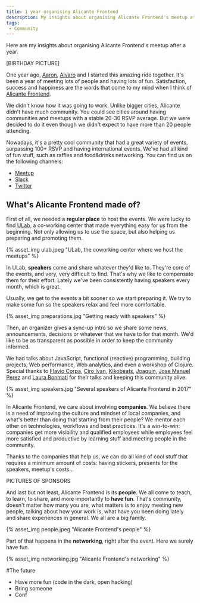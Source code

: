 ```yaml
---
title: 1 year organising Alicante Frontend
description: My insights about organising Alicante Frontend's meetup after a year
tags:
 - Community
---
```


Here are my insights about organising Alicante Frontend's meetup after a year.

<!-- more -->

[BIRTHDAY PICTURE]

One year ago, [Aaron](), [Alvaro]() and I started this amazing ride together. It's been a year of meeting lots of people and having lots of fun. Satisfaction, success and happiness are the words that come to my mind when I think of [Alicante Frontend](http://alicantefrontend.es/).

We didn't know how it was going to work. Unlike bigger cities, Alicante didn't have much community. You could see cities around having communities and meetups with a stable 20-30 RSVP average. But we were decided to do it even though we didn't expect to have more than 20 people attending.

Nowadays, it's a pretty cool community that had a great variety of events, surpassing 100+ RSVP and having international events. We've had all kind of fun stuff, such as raffles and food&drinks networking. You can find us on the following channels:

- [Meetup](https://www.meetup.com/preview/Alicante-Frontend)
- [Slack](http://alicantefrontend.herokuapp.com/)
- [Twitter](https://twitter.com/AlicanteFront)

## What's Alicante Frontend made of?

First of all, we needed a **regular place** to host the events. We were lucky to find [ULab](https://ulab.es/), a co-working center that made everything easy for us from the beginning. Not only allowing us to use the space, but also helping us preparing and promoting them.

{% asset_img ulab.jpeg "ULab, the coworking center where we host the meetups" %}

In ULab, **speakers** come and share whatever they'd like to. They're core of the events, and very, very difficult to find. That's why we like to compensate them for their effort. Lately we've been consistently having speakers every month, which is great.

Usually, we get to the events a bit sooner so we start preparing it. We try to make some fun so the speakers relax and feel more comfortable.

{% asset_img preparations.jpg "Getting ready with speakers" %}

Then, an organizer gives a sync-up intro so we share some news, announcements, decisions or whatever that we have to for that month. We'd like to be as transparent as possible in order to keep the community informed.

We had talks about JavaScript, functional (reactive) programming, building projects, Web performance, Web analytics, and even a workshop of Clojure. Special thanks to [Flavio Corpa](https://twitter.com/FlavioCorpa), [Ciro Ivan](https://twitter.com/FlavioCorpa), [Kikobeats](https://twitter.com/kikobeats), [Joaquin](https://github.com/joakin), [Jose Manuel Perez](https://twitter.com/jmperezperez) and [Laura Bonmati](https://twitter.com/laurabonmati) for their talks and keeping this community alive.

{% asset_img speakers.jpg "Several speakers of Alicante Frontend in 2017" %}

In Alicante Frontend, we care about involving **companies**. We believe there is a need of improving the culture and mindset of local companies, and what's better than doing that starting from their people? We mentor each other on technologies, workflows and best practices. It's a win-to-win: companies get more visibility and qualified employees while employees feel more satisfied and productive by learning stuff and meeting people in the community.

Thanks to the companies that help us, we can do all kind of cool stuff that requires a minimum amount of costs: having stickers, presents for the speakers, meetup's costs...

PICTURES OF SPONSORS

And last but not least, Alicante Frontend is its **people**. We all come to teach, to learn, to share, and more importantly to **have fun**. That's community, doesn't matter how many you are, what matters is to enjoy meeting new people, talking about how your work is, what have you been doing lately and share experiences in general. We all are a big family.

{% asset_img people.jpeg "Alicante Frontend's people" %}

Part of that happens in the **networking**, right after the event. Here we surely have fun.

{% asset_img networking.jpg "Alicante Frontend's networking" %}


#The future
  - Have more fun (code in the dark, open hacking)
  - Bring someone
  - Conf